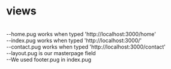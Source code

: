 # views
<br>
--home.pug works when typed 'http://localhost:3000/home'
<br>
--index.pug works when typed 'http://localhost:3000/'
<br>
--contact.pug works when typed 'http://localhost:3000/contact'
<br>
--layout.pug is our masterpage field
<br>
--We used footer.pug in index.pug